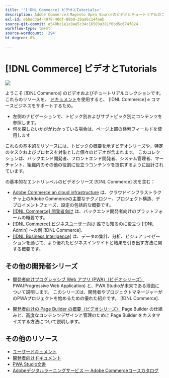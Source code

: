 ```yaml
---
title: '"[!DNL Commerce] ビデオとTutorials»'
description: Adobe CommerceとMagento Open Sourceのビデオとチュートリアルのコレクションです
exl-id: e6bed3a4-4078-40df-88b0-3bad6c144aeb
source-git-commit: e540bc1e1c8ae5c34c16503a381f6bd5c674f824
workflow-type: tm+mt
source-wordcount: '294'
ht-degree: 0%

---
```


# [!DNL Commerce] ビデオとTutorials

![](./assets/banner.png)

ようこそ [!DNL Commerce] のビデオおよびチュートリアルコレクションです。 これらのリソースを、 [ドキュメント](https://experienceleague.adobe.com/docs/commerce.html)を使用すると、 [!DNL Commerce] e コマースビジネスをサポートするため。

- 左側のナビゲーションで、トピック別およびサブトピック別にコンテンツを参照します。
- 何を探したいかががわかっている場合は、ページ上部の検索フィールドを使用します

これらの基本的なリソースには、トピックの概要を示すビデオシリーズや、特定のタスクおよびプロセスを対象とした個々のビデオが含まれます。 このコレクションは、バックエンド開発者、フロントエンド開発者、システム管理者、マーチャント、組織内のその他の役割に役立つコンテンツを提供するように設計されています。

の基本的なエントリレベルのビデオシリーズ [!DNL Commerce] 次を含む：

- [Adobe Commerce an cloud infrastructure](./cloud/1-overview.md) は、クラウドインフラストラクチャ上のAdobe Commerceの主要なテクノロジー、プロジェクト構造、デプロイメントフェーズ、設定の包括的な概要です。
- [[!DNL Commerce] 開発者向け](./developer/backend-1-1-overview.md) は、バックエンド開発者向けのプラットフォームの概要です。
- [[!DNL Commerce] ビジネスユーザー向け](./merchant/introduction/1-1-menus.md) 誰でも知るのに役立つ [!DNL Admin] ～の側 [!DNL Commerce].
- [[!DNL Business Intelligence]](./merchant/business-intelligence/1-overview.md) は、データの集計、分析、ビジュアライゼーションを通じて、より優れたビジネスインサイトと結果を引き出す方法に関する概要です。

## その他の開発者シリーズ

- [開発者向けプログレッシブ Web アプリ (PWA)（ビデオシリーズ）](./pwa/introduction/1-overview.md) PWA(Progressive Web Application) と、PWA Studioが未来である理由について説明しま&#x200B;す。 このシリーズは、開発者やプロジェクトマネージャーがのPWAプロジェクトを始めるための優れた紹介です。 [!DNL Commerce].

- [開発者向けの Page Builder の概要（ビデオシリーズ）](./developer/page-builder/1-intro-case-studies.md) Page Builder の仕組みと、高度なコンテンツデザインと管理のために Page Builder をカスタマイズする方法について説明します。

<!--
- **[Security planning for [!DNL Commerce] (video series)](./security/summit-security/1-summit-security.md)**
    <br>
    *How the e-commerce threat landscape is changing. The importance of security for the customer running an e-commerce application and specific processes and practices for securing Magento*
-->

## その他のリソース

- [ユーザードキュメント](https://docs.magento.com/)
- [開発者向けドキュメント](https://devdocs.magento.com/)
- [PWA Studio文書](https://developer.adobe.com/commerce/pwa-studio/)
- [Adobeデジタルラーニングサービス — Adobe Commerceコースカタログ](https://learning.adobe.com/catalog.html?solution=Adobe%20Commerce)
